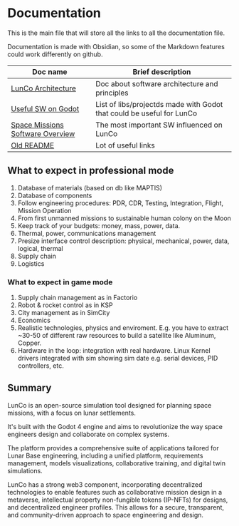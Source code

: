 # Documentation

This is the main file that will store all the links to all the documentation file. 

Documentation is made with Obsidian, so some of the Markdown features could work differently on github.

| Doc name                                      | Brief description                                                     |
| --------------------------------------------- | --------------------------------------------------------------------- |
| [LunCo Architecture](./LunCo-Architecture.md) | Doc about software architecture and principles                        |
| [Useful SW on Godot](Useful-SW-on-Godot.md) | List of libs/projectds made with Godot that could be useful for LunCo |
| [Space Missions Software Overview](LunCo-Space-Mission-Software-Overview.md)| The most important SW influenced on LunCo                                                                 |
| [Old README](LunCo-Links.md) | Lot of useful links                                                                                                              |

## What to expect in professional mode

1. Database of materials (based on db like MAPTIS)
2. Database of components
3. Follow engineering procedures: PDR, CDR, Testing, Integration, Flight, Mission Operation
4. From first unmanned missions to sustainable human colony on the Moon
5. Keep track of your budgets: money, mass, power, data.
6. Thermal, power, communications management
7. Presize interface control description: physical, mechanical, power, data, logical, thermal
8. Supply chain
9. Logistics

### What to expect in game mode

1. Supply chain management as in Factorio
2. Robot & rocket control as in KSP
3. City management as in SimCity
4. Economics
5. Realistic technologies, physics and enviroment. E.g. you have to extract ~30-50 of different raw resources to build a satellite like Aluminum, Copper.
6. Hardware in the loop: integration with real hardware. Linux Kernel drivers integrated with sim showing sim date e.g. serial devices, PID controllers, etc. 


## Summary

LunCo is an open-source simulation tool designed for planning space missions, with a focus on lunar settlements. 

It's built with the Godot 4 engine and aims to revolutionize the way space engineers design and collaborate on complex systems. 

The platform provides a comprehensive suite of applications tailored for Lunar Base engineering, including a unified platform, requirements management, models visualizations, collaborative training, and digital twin simulations. 

LunCo has a strong web3 component, incorporating decentralized technologies to enable features such as collaborative mission design in a metaverse, intellectual property non-fungible tokens (IP-NFTs) for designs, and decentralized engineer profiles. This allows for a secure, transparent, and community-driven approach to space engineering and design.